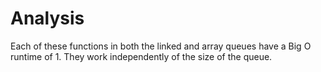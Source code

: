 # Analysis

Each of these functions in both the linked and array queues have a Big O runtime of 1. They work independently of the size of the queue.